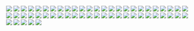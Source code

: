![](https://gitlab.com/ntrungcn/783/-/raw/master/23.jpg)
![](https://gitlab.com/ntrungcn/783/-/raw/master/33.jpg)
![](https://gitlab.com/ntrungcn/783/-/raw/master/19.jpg)
![](https://gitlab.com/ntrungcn/783/-/raw/master/10.jpg)
![](https://gitlab.com/ntrungcn/783/-/raw/master/09.jpg)
![](https://gitlab.com/ntrungcn/783/-/raw/master/30.jpg)
![](https://gitlab.com/ntrungcn/783/-/raw/master/15.jpg)
![](https://gitlab.com/ntrungcn/783/-/raw/master/46.jpg)
![](https://gitlab.com/ntrungcn/783/-/raw/master/28.jpg)
![](https://gitlab.com/ntrungcn/783/-/raw/master/50.jpg)
![](https://gitlab.com/ntrungcn/783/-/raw/master/17.jpg)
![](https://gitlab.com/ntrungcn/783/-/raw/master/35.jpg)
![](https://gitlab.com/ntrungcn/783/-/raw/master/36.jpg)
![](https://gitlab.com/ntrungcn/783/-/raw/master/38.jpg)
![](https://gitlab.com/ntrungcn/783/-/raw/master/51.jpg)
![](https://gitlab.com/ntrungcn/783/-/raw/master/03.jpg)
![](https://gitlab.com/ntrungcn/783/-/raw/master/25.jpg)
![](https://gitlab.com/ntrungcn/783/-/raw/master/45.jpg)
![](https://gitlab.com/ntrungcn/783/-/raw/master/13.jpg)
![](https://gitlab.com/ntrungcn/783/-/raw/master/21.jpg)
![](https://gitlab.com/ntrungcn/783/-/raw/master/34.jpg)
![](https://gitlab.com/ntrungcn/783/-/raw/master/16.jpg)
![](https://gitlab.com/ntrungcn/783/-/raw/master/44.jpg)
![](https://gitlab.com/ntrungcn/783/-/raw/master/37.jpg)
![](https://gitlab.com/ntrungcn/783/-/raw/master/49.jpg)
![](https://gitlab.com/ntrungcn/783/-/raw/master/04.jpg)
![](https://gitlab.com/ntrungcn/783/-/raw/master/39.jpg)
![](https://gitlab.com/ntrungcn/783/-/raw/master/06.jpg)
![](https://gitlab.com/ntrungcn/783/-/raw/master/20.jpg)
![](https://gitlab.com/ntrungcn/783/-/raw/master/27.jpg)
![](https://gitlab.com/ntrungcn/783/-/raw/master/01.jpg)
![](https://gitlab.com/ntrungcn/783/-/raw/master/22.jpg)
![](https://gitlab.com/ntrungcn/783/-/raw/master/18.jpg)
![](https://gitlab.com/ntrungcn/783/-/raw/master/54.jpg)
![](https://gitlab.com/ntrungcn/783/-/raw/master/02.jpg)
![](https://gitlab.com/ntrungcn/783/-/raw/master/32.jpg)
![](https://gitlab.com/ntrungcn/783/-/raw/master/31.jpg)
![](https://gitlab.com/ntrungcn/783/-/raw/master/47.jpg)
![](https://gitlab.com/ntrungcn/783/-/raw/master/11.jpg)
![](https://gitlab.com/ntrungcn/783/-/raw/master/12.jpg)
![](https://gitlab.com/ntrungcn/783/-/raw/master/42.jpg)
![](https://gitlab.com/ntrungcn/783/-/raw/master/08.jpg)
![](https://gitlab.com/ntrungcn/783/-/raw/master/48.jpg)
![](https://gitlab.com/ntrungcn/783/-/raw/master/07.jpg)
![](https://gitlab.com/ntrungcn/783/-/raw/master/52.jpg)
![](https://gitlab.com/ntrungcn/783/-/raw/master/05.jpg)
![](https://gitlab.com/ntrungcn/783/-/raw/master/55.jpg)
![](https://gitlab.com/ntrungcn/783/-/raw/master/40.jpg)
![](https://gitlab.com/ntrungcn/783/-/raw/master/41.jpg)
![](https://gitlab.com/ntrungcn/783/-/raw/master/53.jpg)
![](https://gitlab.com/ntrungcn/783/-/raw/master/43.jpg)
![](https://gitlab.com/ntrungcn/783/-/raw/master/24.jpg)
![](https://gitlab.com/ntrungcn/783/-/raw/master/26.jpg)
![](https://gitlab.com/ntrungcn/783/-/raw/master/29.jpg)
![](https://gitlab.com/ntrungcn/783/-/raw/master/14.jpg)
